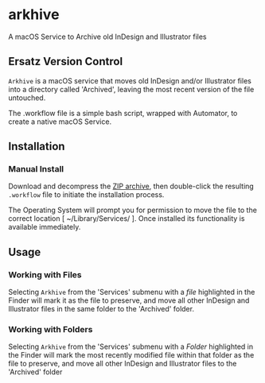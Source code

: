 # arkhive
A macOS Service to Archive old InDesign and Illustrator files

## Ersatz Version Control
`Arkhive` is a macOS service that moves old InDesign and/or Illustrator files into a directory called 'Archived', leaving the most recent version of the file untouched.

The .workflow file is a simple bash script, wrapped with Automator, to create a native macOS Service.

## Installation
### Manual Install
Download and decompress the [ZIP archive](https://github.com/mlsteiner/arkhive/releases/download/), then double-click the resulting `.workflow` file to initiate the installation process.

The Operating System will prompt you for permission to move the file to the correct location [ \~/Library/Services/ ]. Once installed its functionality is available immediately.

## Usage
### Working with Files
Selecting `Arkhive` from the 'Services' submenu with a *file* highlighted in the Finder will mark it as the file to preserve, and move all other InDesign and Illustrator files in the same folder to the 'Archived' folder.

### Working with Folders
Selecting `Arkhive` from the 'Services' submenu with a *Folder* highlighted in the Finder will mark the most recently modified file within that folder as the file to preserve, and move all other InDesign and Illustrator files to the 'Archived' folder
